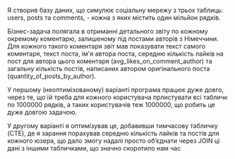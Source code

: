 Я створив базу даних, що симулює соціальну мережу з трьох таблиць: users, posts та comments, - кожна з яких містить один мільйон рядків.

Бізнес-задача полягала в отриманні детального звіту по кожному окремому коментарю, залишеному під постами авторів з Німеччини. Для кожного такого коментаря звіт мав показувати текст самого коментаря, текст поста, ім'я автора поста, середню кількість лайків на пост для автора цього коментаря (avg_likes_on_comment_author) та загальну кількість постів, написаних автором оригінального поста (quantity_of_posts_by_author).

У першому (неоптимізованому) варіанті програма працює дуже довго, через те, що їй треба для кожного користувача прлистувати всі табличк по 1000000 рядків, а таких користувачів теж 1000000, що робить це дуже довгою задачою.

У другому варіанті я оптимізував це, добавивши тимчасову табличку (CTE), де я зарання порахував середню кількість лайків та постів для кожного юзера, що дало змогу надалі просто обʼєднати через JOIN ці дані з іншими табличками, що значно скоротило нам час
